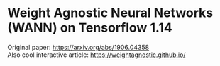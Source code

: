 # Weight Agnostic Neural Networks (WANN) on Tensorflow 1.14

Original paper: https://arxiv.org/abs/1906.04358 <br/>
Also cool interactive article: https://weightagnostic.github.io/
